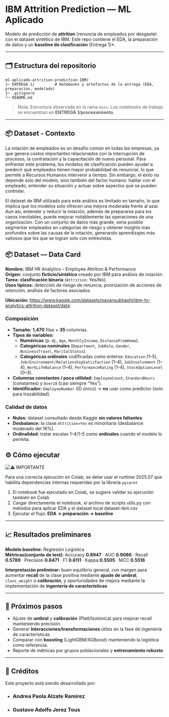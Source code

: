 # IBM Attrition Prediction — ML Aplicado

Modelo de predicción de **attrition** (renuncia de empleados por desgaste) con el dataset sintético de IBM. Este repo contiene el EDA, la preparación de datos y un **baseline de clasificación** (Entrega 1)*.

---

## 🗂️ Estructura del repositorio

```
ml-aplicado-attrition-prediction-IBM/
├─ ENTREGA 1/         # Notebooks y artefactos de la entrega (EDA, preparación, modelado)
├─ .gitignore
└─ README.md
```

> Nota: Estructura observada en la rama `main`. Los notebooks de trabajo se encuentran en **ENTREGA 1/procesamiento**.

---

## 📦 Dataset - Contexto

La rotación de empleados es un desafío común en todas las empresas, ya que genera costos importantes relacionados con la interrupción de procesos, la contratación y la capacitación de nuevo personal. Para enfrentar este problema, los modelos de clasificación pueden ayudar a predecir qué empleados tienen mayor probabilidad de renunciar, lo que permite a Recursos Humanos intervenir a tiempo. Sin embargo, el éxito no depende solo del modelo, sino también del factor humano: hablar con el empleado, entender su situación y actuar sobre aspectos que se pueden controlar.

El dataset de IBM utilizado para este análisis es limitado en tamaño, lo que implica que los modelos solo ofrecen una mejora moderada frente al azar. Aun así, entender y reducir la rotación, además de prepararse para los casos inevitables, puede mejorar notablemente las operaciones de una organización. Con un conjunto de datos más grande, sería posible segmentar empleados en categorías de riesgo y obtener insights más profundos sobre las causas de la rotación, generando aprendizajes más valiosos que los que se logran solo con entrevistas.

## 📦 Dataset — Data Card

**Nombre:** IBM HR Analytics – Employee Attrition & Performance  
**Origen:** conjunto **ficticio/sintético** creado por IBM para análisis de rotación.  
**Tarea:** **clasificación binaria** (`Attrition`: Yes/No).  
**Usos típicos:** detección de riesgo de renuncia, priorización de acciones de *retención*, análisis de factores asociados.

**Ubicación:** https://www.kaggle.com/datasets/pavansubhasht/ibm-hr-analytics-attrition-dataset/data


### Composición
- **Tamaño:** **1,470** filas × **35** columnas.  
- **Tipos de variables:**
  - **Numéricas** (p. ej., `Age`, `MonthlyIncome`, `DistanceFromHome`).
  - **Categóricas nominales** (`Department`, `JobRole`, `Gender`, `BusinessTravel`, `MaritalStatus`).
  - **Categóricas ordinales** codificadas como enteros: `Education` (1–5), `Job/Environment/RelationshipSatisfaction` (1–4), `JobInvolvement` (1–4), `WorkLifeBalance` (1–4), `PerformanceRating` (1–4), `StockOptionLevel` (0–3).
- **Columnas constantes / poca utilidad:** `EmployeeCount`, `StandardHours` (constantes) y `Over18` (casi siempre “Yes”).
- **Identificador:** `EmployeeNumber` (ID único) → **no** usar como predictor (solo para trazabilidad).

### Calidad de datos
- **Nulos:** dataset consultado desde Kaggle **sin valores faltantes**.  
- **Desbalance:** la clase `Attrition=Yes` es minoritaria (desbalance moderado del 16%).  
- **Ordinalidad:** tratar escalas 1–4/1–5 como **ordinales** cuando el modelo lo permita.


## ⚙️ Cómo ejecutar

![⚠️ IMPORTANTE](https://img.shields.io/badge/%E2%9A%A0%EF%B8%8F-WARNING-red?style=for-the-badge) 

Para una correcta ejecución en Colab, se debe usar el runtime 2025.07 que habilita dependencias internas requeridas por la librería `pycaret`

1. El notebook fue ejecutado en Colab, se sugiere validar su ejecución también en Colab
2. Cargar directamente el notebook, el archivo de scripts utils.py con métodos para aplicar EDA y el dataset local dataset-ibm.csv
3. Ejecutar el flujo: **EDA → preparación → baseline**

---

## 📈 Resultados preliminares

**Modelo baseline:** Regresión Logística  
**Métricas(conjunto de test):** Accuracy **0.8947** · AUC **0.9086** · Recall **0.5789** · Precision **0.6471** · F1 **0.6111** · Kappa **0.5505** · MCC **0.5516**

**Interpretación preliminar:** buen equilibrio general, con margen para aumentar **recall** de la clase positiva mediante **ajuste de umbral**, `class_weight` o **calibración**, y oportunidades de mejora mediante la implementación de **ingeniería de características**

---

## 🚀 Próximos pasos

- Ajuste de **umbral** y **calibración** (Platt/Isotónica) para mejorar recall manteniendo precisión.  
- Generar **Interacciones/transformaciones** útiles en la fase de ingeniería de características
- Comparar con **boosting** (LightGBM/XGBoost) manteniendo la logística como referencia.  
- Reporte de métricas por grupos poblacionales y **entrenamiento robusto**

---

## 🤝 Créditos

Este proyecto está siendo desarrollado por:
- ### Andrea Paola Alzate Ramirez
- ### Gustavo Adolfo Jerez Tous
